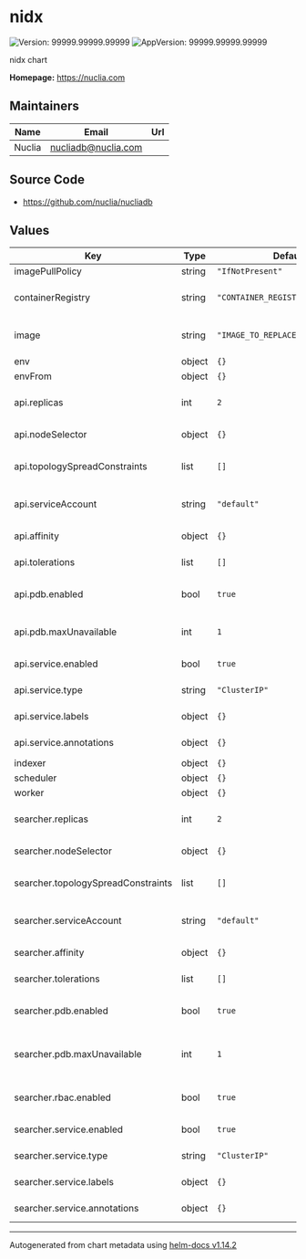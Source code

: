 # nidx

![Version: 99999.99999.99999](https://img.shields.io/badge/Version-99999.99999.99999-informational?style=flat-square) ![AppVersion: 99999.99999.99999](https://img.shields.io/badge/AppVersion-99999.99999.99999-informational?style=flat-square)

nidx chart

**Homepage:** <https://nuclia.com>

## Maintainers

| Name | Email | Url |
| ---- | ------ | --- |
| Nuclia | <nucliadb@nuclia.com> |  |

## Source Code

* <https://github.com/nuclia/nucliadb>

## Values

| Key | Type | Default | Description |
|-----|------|---------|-------------|
| imagePullPolicy | string | `"IfNotPresent"` | Image pull policy |
| containerRegistry | string | `"CONTAINER_REGISTRY_TO_REPLACE"` | Container registry (e.g. docker.io/nuclia) |
| image | string | `"IMAGE_TO_REPLACE"` | Image name (without registry eg. nidx:latest) |
| env | object | `{}` |  |
| envFrom | object | `{}` |  |
| api.replicas | int | `2` | Number of replicas for the API deployment |
| api.nodeSelector | object | `{}` | Node selector for the API pods |
| api.topologySpreadConstraints | list | `[]` | Topology spread constraints for the API pods |
| api.serviceAccount | string | `"default"` | Service account name for the API pods |
| api.affinity | object | `{}` | Affinity settings for the API pods |
| api.tolerations | list | `[]` | Tolerations for the API pods |
| api.pdb.enabled | bool | `true` | Enable or disable the PodDisruptionBudget for the API |
| api.pdb.maxUnavailable | int | `1` | Maximum number of unavailable API pods during disruptions |
| api.service.enabled | bool | `true` | Enable or disable the API service |
| api.service.type | string | `"ClusterIP"` | Service type for the API |
| api.service.labels | object | `{}` | Additional labels for the API service |
| api.service.annotations | object | `{}` | Annotations for the API service |
| indexer | object | `{}` |  |
| scheduler | object | `{}` |  |
| worker | object | `{}` |  |
| searcher.replicas | int | `2` | Number of replicas for the searcher deployment |
| searcher.nodeSelector | object | `{}` | Node selector for the searcher pods |
| searcher.topologySpreadConstraints | list | `[]` | Topology spread constraints for the searcher pods |
| searcher.serviceAccount | string | `"default"` | Service account name for the searcher pods |
| searcher.affinity | object | `{}` | Affinity settings for the searcher pods |
| searcher.tolerations | list | `[]` | Tolerations for the searcher pods |
| searcher.pdb.enabled | bool | `true` | Enable or disable the PodDisruptionBudget for the searcher |
| searcher.pdb.maxUnavailable | int | `1` | Maximum number of unavailable searcher pods during disruptions |
| searcher.rbac.enabled | bool | `true` | Enable or disable RBAC for the searcher |
| searcher.service.enabled | bool | `true` | Enable or disable the searcher service |
| searcher.service.type | string | `"ClusterIP"` | Service type for the searcher |
| searcher.service.labels | object | `{}` | Additional labels for the searcher service |
| searcher.service.annotations | object | `{}` | Annotations for the searcher service |

----------------------------------------------
Autogenerated from chart metadata using [helm-docs v1.14.2](https://github.com/norwoodj/helm-docs/releases/v1.14.2)
